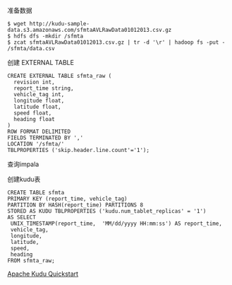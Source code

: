 
准备数据

```
$ wget http://kudu-sample-data.s3.amazonaws.com/sfmtaAVLRawData01012013.csv.gz
$ hdfs dfs -mkdir /sfmta
$ zcat sfmtaAVLRawData01012013.csv.gz | tr -d '\r' | hadoop fs -put - /sfmta/data.csv
```

创建 EXTERNAL TABLE

```
CREATE EXTERNAL TABLE sfmta_raw (
  revision int,
  report_time string,
  vehicle_tag int,
  longitude float,
  latitude float,
  speed float,
  heading float
)
ROW FORMAT DELIMITED
FIELDS TERMINATED BY ','
LOCATION '/sfmta/'
TBLPROPERTIES ('skip.header.line.count'='1');
```
 查询impala
 
 
 创建kudu表
 
 ```
CREATE TABLE sfmta                              
PRIMARY KEY (report_time, vehicle_tag)                               
PARTITION BY HASH(report_time) PARTITIONS 8
STORED AS KUDU TBLPROPERTIES ('kudu.num_tablet_replicas' = '1')
AS SELECT  
  UNIX_TIMESTAMP(report_time,  'MM/dd/yyyy HH:mm:ss') AS report_time,
  vehicle_tag,
  longitude,   
  latitude,
  speed,
  heading
FROM sfmta_raw;
 ```

[Apache Kudu Quickstart](https://kudu.apache.org/docs/quickstart.html)
